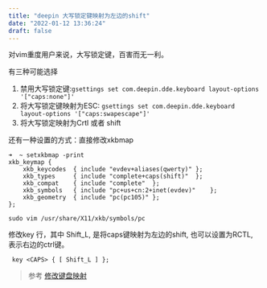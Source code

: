 ```yaml
---
title: "deepin 大写锁定键映射为左边的shift"
date: "2022-01-12 13:36:24"
draft: false
---
```

对vim重度用户来说，大写锁定键，百害而无一利。

有三种可能选择

1. 禁用大写锁定键:`gsettings set com.deepin.dde.keyboard layout-options '["caps:none"]'`
2. 将大写锁定键映射为ESC: `gsettings set com.deepin.dde.keyboard layout-options '["caps:swapescape"]'`
3. 将大写锁定映射为Crtl 或者 shift

还有一种设置的方式：直接修改xkbmap
```
➜  ~ setxkbmap -print
xkb_keymap {
	xkb_keycodes  { include "evdev+aliases(qwerty)"	};
	xkb_types     { include "complete+caps(shift)"	};
	xkb_compat    { include "complete"	};
	xkb_symbols   { include "pc+us+cn:2+inet(evdev)"	};
	xkb_geometry  { include "pc(pc105)"	};
};

sudo vim /usr/share/X11/xkb/symbols/pc
```
修改key <CAPS> 行，其中 Shift_L, 是将caps键映射为左边的shift, 也可以设置为RCTL, 表示右边的ctrl键。
```
 key <CAPS> { [ Shift_L ] };
```

> 参考
> [修改键盘映射](https://wiki.deepin.org/index.php?title=%E4%BF%AE%E6%94%B9%E9%94%AE%E7%9B%98%E6%98%A0%E5%B0%84&language=zh)


